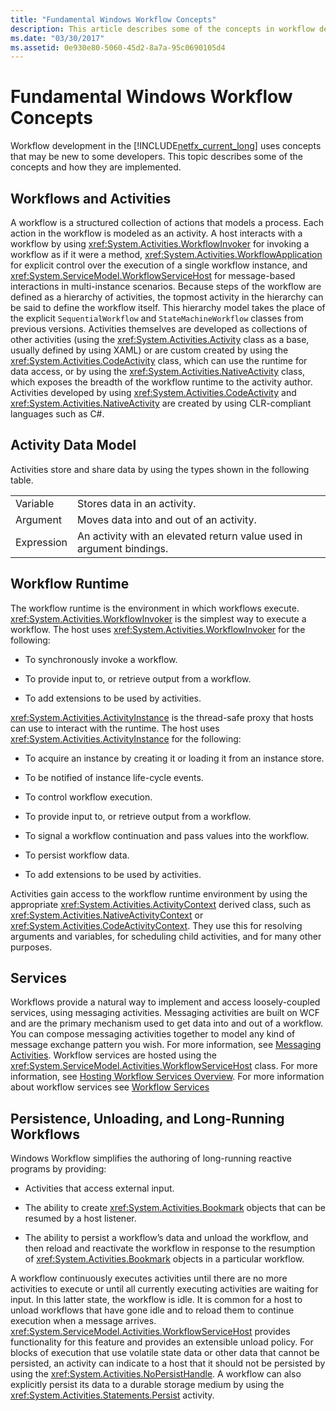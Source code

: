 ```yaml
---
title: "Fundamental Windows Workflow Concepts"
description: This article describes some of the concepts in workflow development in the .NET Framework 4.6.1 that may be unfamiliar to some developers.
ms.date: "03/30/2017"
ms.assetid: 0e930e80-5060-45d2-8a7a-95c0690105d4
---
```

# Fundamental Windows Workflow Concepts

Workflow development in the [!INCLUDE[netfx_current_long](../../../includes/netfx-current-long-md.md)] uses concepts that may be new to some developers. This topic describes some of the concepts and how they are implemented.  
  
## Workflows and Activities  

 A workflow is a structured collection of actions that models a process. Each action in the workflow is modeled as an activity. A host interacts with a workflow by using <xref:System.Activities.WorkflowInvoker> for invoking a workflow as if it were a method,  <xref:System.Activities.WorkflowApplication> for explicit control over the execution of a single workflow instance, and <xref:System.ServiceModel.WorkflowServiceHost> for message-based interactions in multi-instance scenarios. Because steps of the workflow are defined as a hierarchy of activities, the topmost activity in the hierarchy can be said to define the workflow itself. This hierarchy model takes the place of the explicit `SequentialWorkflow` and `StateMachineWorkflow` classes from previous versions. Activities themselves are developed as collections of other activities (using the <xref:System.Activities.Activity> class as a base, usually defined by using XAML) or are custom created by using the <xref:System.Activities.CodeActivity> class, which can use the runtime for data access, or by using the <xref:System.Activities.NativeActivity> class, which exposes the breadth of the workflow runtime to the activity author. Activities developed by using <xref:System.Activities.CodeActivity> and <xref:System.Activities.NativeActivity> are created by using CLR-compliant languages such as C#.  
  
## Activity Data Model  

 Activities store and share data by using the types shown in the following table.  
  
|||  
|-|-|  
|Variable|Stores data in an activity.|  
|Argument|Moves data into and out of an activity.|  
|Expression|An activity with an elevated return value used in argument bindings.|  
  
## Workflow Runtime  

 The workflow runtime is the environment in which workflows execute. <xref:System.Activities.WorkflowInvoker> is the simplest way to execute a workflow. The host uses <xref:System.Activities.WorkflowInvoker> for the following:  
  
- To synchronously invoke a workflow.  
  
- To provide input to, or retrieve output from a workflow.  
  
- To add extensions to be used by activities.  
  
 <xref:System.Activities.ActivityInstance> is the thread-safe proxy that hosts can use to interact with the runtime. The host uses <xref:System.Activities.ActivityInstance> for the following:  
  
- To acquire an instance by creating it or loading it from an instance store.  
  
- To be notified of instance life-cycle events.  
  
- To control workflow execution.  
  
- To provide input to, or retrieve output from a workflow.  
  
- To signal a workflow continuation and pass values into the workflow.  
  
- To persist workflow data.  
  
- To add extensions to be used by activities.  
  
 Activities gain access to the workflow runtime environment by using the appropriate <xref:System.Activities.ActivityContext> derived class, such as <xref:System.Activities.NativeActivityContext> or <xref:System.Activities.CodeActivityContext>. They use this for resolving arguments and variables, for scheduling child activities, and for many other purposes.  
  
## Services  

 Workflows provide a natural way to implement and access loosely-coupled services, using messaging activities. Messaging activities are built on WCF and are the primary mechanism used to get data into and out of a workflow. You can compose messaging activities together to model any kind of message exchange pattern you wish. For more information, see [Messaging Activities](../wcf/feature-details/messaging-activities.md). Workflow services are hosted using the <xref:System.ServiceModel.Activities.WorkflowServiceHost> class. For more information, see [Hosting Workflow Services Overview](../wcf/feature-details/hosting-workflow-services-overview.md). For more information about workflow services see [Workflow Services](../wcf/feature-details/workflow-services.md)  
  
## Persistence, Unloading, and Long-Running Workflows  

 Windows Workflow simplifies the authoring of long-running reactive programs by providing:  
  
- Activities that access external input.  
  
- The ability to create <xref:System.Activities.Bookmark> objects that can be resumed by a host listener.  
  
- The ability to persist a workflow’s data and unload the workflow, and then reload and reactivate the workflow in response to the resumption of <xref:System.Activities.Bookmark> objects in a particular workflow.  
  
 A workflow continuously executes activities until there are no more activities to execute or until all currently executing activities are waiting for input. In this latter state, the workflow is idle. It is common for a host to unload workflows that have gone idle and to reload them to continue execution when a message arrives. <xref:System.ServiceModel.Activities.WorkflowServiceHost> provides functionality for this feature and provides an extensible unload policy. For blocks of execution that use volatile state data or other data that cannot be persisted, an activity can indicate to a host that it should not be persisted by using the <xref:System.Activities.NoPersistHandle>. A workflow can also explicitly persist its data to a durable storage medium by using the <xref:System.Activities.Statements.Persist> activity.

